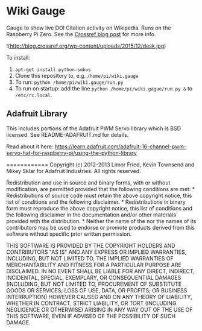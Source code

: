 # Wiki Gauge

Gauge to show live DOI Citation activity on Wikipedia. Runs on the Raspberry Pi Zero. See the [Crossref blog post](http://blog.crossref.org/2015/12/crossref-labs-plays-with-the-raspberry-pi-zero.html) for more info.

!(http://blog.crossref.org/wp-content/uploads/2015/12/desk.jpg)

To install:

1. `apt-get install python-smbus`
2. Clone this repository to, e.g. `/home/pi/wiki.gauge`
3. To run: `python /home/pi/wiki.gauge/run.py`
4. To run on startup: add the line `python /home/pi/wiki.gague/run.py &` to `/etc/rc.local`.


## Adafruit Library

This includes portions of the Adafruit PWM Servo library which is BSD licensed. See README-ADAFRUIT.md for details.

Read about it here: https://learn.adafruit.com/adafruit-16-channel-pwm-servo-hat-for-raspberry-pi/using-the-python-library

============
Copyright (c) 2012-2013 Limor Fried, Kevin Townsend and Mikey Sklar for Adafruit Industries.
All rights reserved.

Redistribution and use in source and binary forms, with or without
modification, are permitted provided that the following conditions are met:
    * Redistributions of source code must retain the above copyright
      notice, this list of conditions and the following disclaimer.
    * Redistributions in binary form must reproduce the above copyright
      notice, this list of conditions and the following disclaimer in the
      documentation and/or other materials provided with the distribution.
    * Neither the name of the <organization> nor the
      names of its contributors may be used to endorse or promote products
      derived from this software without specific prior written permission.

THIS SOFTWARE IS PROVIDED BY THE COPYRIGHT HOLDERS AND CONTRIBUTORS "AS IS" AND
ANY EXPRESS OR IMPLIED WARRANTIES, INCLUDING, BUT NOT LIMITED TO, THE IMPLIED
WARRANTIES OF MERCHANTABILITY AND FITNESS FOR A PARTICULAR PURPOSE ARE
DISCLAIMED. IN NO EVENT SHALL <COPYRIGHT HOLDER> BE LIABLE FOR ANY
DIRECT, INDIRECT, INCIDENTAL, SPECIAL, EXEMPLARY, OR CONSEQUENTIAL DAMAGES
(INCLUDING, BUT NOT LIMITED TO, PROCUREMENT OF SUBSTITUTE GOODS OR SERVICES;
LOSS OF USE, DATA, OR PROFITS; OR BUSINESS INTERRUPTION) HOWEVER CAUSED AND
ON ANY THEORY OF LIABILITY, WHETHER IN CONTRACT, STRICT LIABILITY, OR TORT
(INCLUDING NEGLIGENCE OR OTHERWISE) ARISING IN ANY WAY OUT OF THE USE OF THIS
SOFTWARE, EVEN IF ADVISED OF THE POSSIBILITY OF SUCH DAMAGE.
